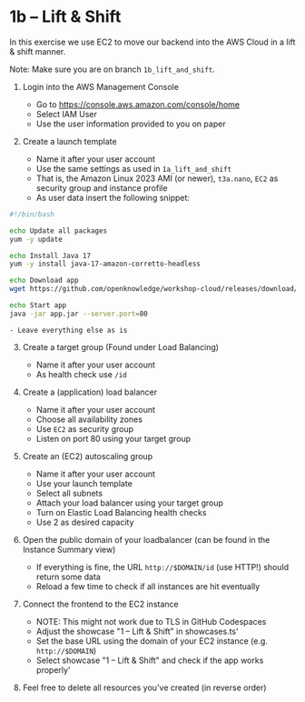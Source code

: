 # 1b – Lift & Shift

In this exercise we use EC2 to move our backend into the AWS Cloud in a lift & shift manner.

Note: Make sure you are on branch `1b_lift_and_shift`.

1. Login into the AWS Management Console

    - Go to https://console.aws.amazon.com/console/home
    - Select IAM User
    - Use the user information provided to you on paper

2. Create a launch template

    - Name it after your user account
    - Use the same settings as used in `1a_lift_and_shift`
    - That is, the Amazon Linux 2023 AMI (or newer), `t3a.nano`, `EC2` as security group and instance profile
    - As user data insert the following snippet:

```sh
#!/bin/bash

echo Update all packages
yum -y update

echo Install Java 17
yum -y install java-17-amazon-corretto-headless

echo Download app
wget https://github.com/openknowledge/workshop-cloud/releases/download/v2/v2.jar -O app.jar

echo Start app
java -jar app.jar --server.port=80
```

    - Leave everything else as is

3. Create a target group (Found under Load Balancing)

    - Name it after your user account
    - As health check use `/id`

4. Create a (application) load balancer

    - Name it after your user account
    - Choose all availability zones
    - Use `EC2` as security group
    - Listen on port 80 using your target group

5. Create an (EC2) autoscaling group

    - Name it after your user account
    - Use your launch template
    - Select all subnets
    - Attach your load balancer using your target group
    - Turn on Elastic Load Balancing health checks
    - Use 2 as desired capacity

6. Open the public domain of your loadbalancer (can be found in the Instance Summary view)

    - If everything is fine, the URL `http://$DOMAIN/id` (use HTTP!) should return some data
    - Reload a few time to check if all instances are hit eventually

7. Connect the frontend to the EC2 instance

    - NOTE: This might not work due to TLS in GitHub Codespaces
    - Adjust the showcase "1 – Lift & Shift" in showcases.ts'
    - Set the base URL using the domain of your EC2 instance (e.g. `http://$DOMAIN`)
    - Select showcase "1 – Lift & Shift" and check if the app works properly'

8. Feel free to delete all resources you've created (in reverse order)

